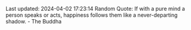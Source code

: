 Last updated: 2024-04-02 17:23:14
Random Quote: If with a pure mind a person speaks or acts, happiness follows them like a never-departing shadow. - The Buddha